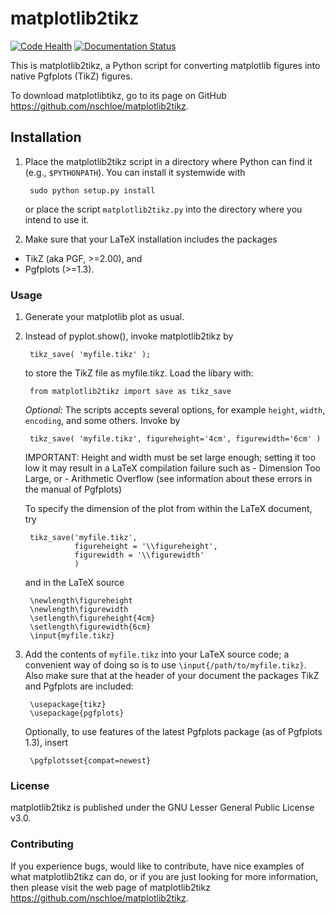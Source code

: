 # matplotlib2tikz

[![Code Health](https://landscape.io/github/nschloe/matplotlib2tikz/master/landscape.png)](https://landscape.io/github/nschloe/matplotlib2tikz/master)
[![Documentation Status](https://readthedocs.org/projects/matplotlib2tikz/badge/?version=latest)](https://readthedocs.org/projects/matplotlib2tikz/?badge=latest)


This is matplotlib2tikz, a Python script for converting matplotlib figures into
native Pgfplots (TikZ) figures.

To download matplotlibtikz, go to its page on GitHub
https://github.com/nschloe/matplotlib2tikz.

## Installation
1. Place the matplotlib2tikz script in a directory where Python can find
    it (e.g., `$PYTHONPATH`).
    You can install it systemwide with

        sudo python setup.py install

   or place the script `matplotlib2tikz.py` into the directory where you
   intend to use it.

2. Make sure that your LaTeX installation includes the packages

  * TikZ (aka PGF, >=2.00), and
  *  Pgfplots (>=1.3).

### Usage

1. Generate your matplotlib plot as usual.

2. Instead of pyplot.show(), invoke matplotlib2tikz by

        tikz_save( 'myfile.tikz' );

   to store the TikZ file as myfile.tikz. Load the libary with:

        from matplotlib2tikz import save as tikz_save

      _Optional:_
      The scripts accepts several options, for example `height`, `width`,
      `encoding`, and some others. Invoke by

        tikz_save( 'myfile.tikz', figureheight='4cm', figurewidth='6cm' )


     IMPORTANT:
     Height and width must be set large enough; setting it too low it may
     result in a LaTeX compilation failure such as
        - Dimension Too Large, or
        - Arithmetic Overflow
      (see information about these errors in the manual of Pgfplots)

      To specify the dimension of the plot from within the LaTeX document, try
        
        tikz_save('myfile.tikz',
                  figureheight = '\\figureheight',
                  figurewidth = '\\figurewidth'
                  )

      and in the LaTeX source
 
        \newlength\figureheight
        \newlength\figurewidth
        \setlength\figureheight{4cm}
        \setlength\figurewidth{6cm}
        \input{myfile.tikz}

3. Add the contents of `myfile.tikz` into your LaTeX source code; a convenient
   way of doing so is to use `\input{/path/to/myfile.tikz}`. Also make sure
   that at the header of your document the packages TikZ and Pgfplots are
   included:

        \usepackage{tikz}
        \usepackage{pgfplots}

   Optionally, to use features of the latest Pgfplots package (as of
   Pgfplots 1.3), insert

        \pgfplotsset{compat=newest}

### License

matplotlib2tikz is published under the GNU Lesser General Public License v3.0.

### Contributing

If you experience bugs, would like to contribute, have nice examples of what
matplotlib2tikz can do, or if you are just looking for more information, then
please visit the web page of matplotlib2tikz
https://github.com/nschloe/matplotlib2tikz.
